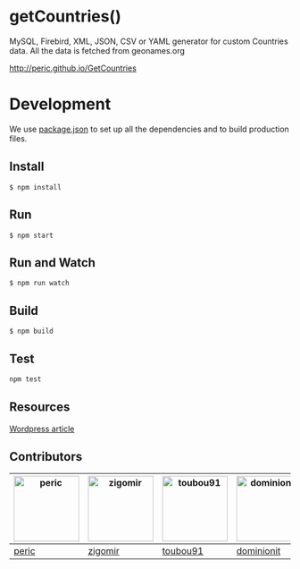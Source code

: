 getCountries()
============

MySQL, Firebird, XML, JSON, CSV or YAML generator for custom Countries data. All the data is fetched from geonames.org

http://peric.github.io/GetCountries

# Development

We use [package.json](https://docs.npmjs.com/files/package.json) to set up all the dependencies and to build production files.

## Install

```
$ npm install
```

## Run

```
$ npm start
```

## Run and Watch

```
$ npm run watch
```

## Build

```
$ npm build
```

## Test

```sh
npm test
```

## Resources

[Wordpress article](https://echobehind.wordpress.com/2012/09/23/world-countries-database-table-for-mysql/)

## Contributors

| [<img alt="peric" src="https://avatars0.githubusercontent.com/u/1193864?v=4&s=117" width="117">](https://github.com/peric) | [<img alt="zigomir" src="https://avatars0.githubusercontent.com/u/957321?v=4&s=117" width="117">](https://github.com/zigomir) | [<img alt="toubou91" src="https://avatars1.githubusercontent.com/u/5684688?v=4&u117" width="117">](https://github.com/toubou91) | [<img alt="dominionit" src="https://avatars3.githubusercontent.com/u/2602507?v=4&s=117" width="117">](https://github.com/dominionit) | [<img alt="abhishekbhardwaj" src="https://avatars0.githubusercontent.com/u/1156779?v=4&s=117" width="117">](https://github.com/abhishekbhardwaj) | [<img alt="mathiasbynens" src="https://avatars0.githubusercontent.com/u/81942?v=4&s=117" width="117">](https://github.com/mathiasbynens) |
| ----------- | ----------- | ----------- | ----------- | ----------- | ----------- |
| [peric](https://github.com/peric) |[zigomir](https://github.com/zigomir) |[toubou91](https://github.com/toubou91) |[dominionit](https://github.com/dominionit) |[abhishekbhardwaj](https://github.com/abhishekbhardwaj) |[mathiasbynens](https://github.com/mathiasbynens) |
